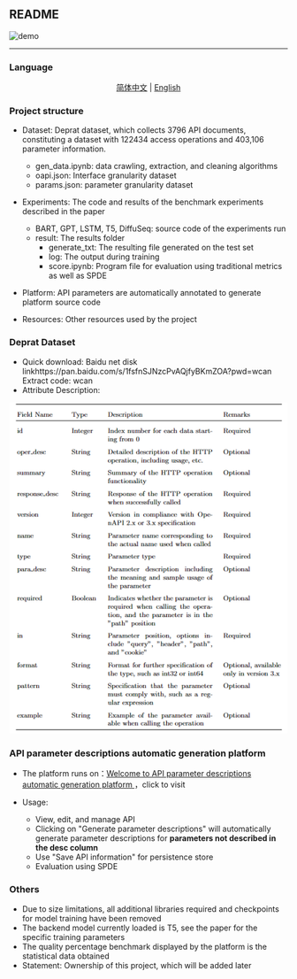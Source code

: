 ## README

![demo](https://github.com/W-caner/Deprat/blob/main/Resources/demo.gif)

***



### Language

<p align="center">
    <a href = "./README.zh-CN.md">简体中文</a> | <a href = "./README.md">English</a>
</p>








### Project structure

- Dataset: Deprat dataset, which collects 3796 API documents, constituting a dataset with 122434 access operations and 403,106 parameter information.
  - gen_data.ipynb: data crawling, extraction, and cleaning algorithms
  - oapi.json: Interface granularity dataset
  - params.json: parameter granularity dataset
- Experiments: The code and results of the benchmark experiments described in the paper
  - BART, GPT, LSTM, T5, DiffuSeq: source code of the experiments run
  - result: The results folder
    - generate_txt: The resulting file generated on the test set
    - log: The output during training
    - score.ipynb: Program file for evaluation using traditional metrics as well as SPDE

- Platform: API parameters are automatically annotated to generate platform source code
- Resources: Other resources used by the project

### Deprat Dataset

- Quick download: Baidu net disk linkhttps://pan.baidu.com/s/1fsfnSJNzcPvAQjfyBKmZOA?pwd=wcan Extract code: wcan
- Attribute Description:

![image-20230802130427816](https://github.com/W-caner/Deprat/blob/main/Resources/Deprat%E5%AD%97%E6%AE%B5.png)

### API parameter descriptions automatic generation platform

- The platform runs on：[Welcome to API parameter descriptions automatic generation platform ](http://58.59.92.190:54665/)，click to visit
- Usage:

  -  View, edit, and manage API
  - Clicking on "Generate parameter descriptions" will automatically generate parameter descriptions for **parameters not described in the desc column**
  - Use "Save API information" for persistence store
  - Evaluation using SPDE

  

### Others

- Due to size limitations, all additional libraries required and checkpoints for model training have been removed
- The backend model currently loaded is T5, see the paper for the specific training parameters
- The quality percentage benchmark displayed by the platform is the statistical data obtained
- Statement: Ownership of this project, which will be added later
